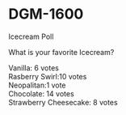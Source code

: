 # DGM-1600

Icecream Poll

What is your favorite Icecream?

Vanilla: 6 votes<br/>
Rasberry Swirl:10 votes<br/>
Neopalitan:1 vote<br/>
Chocolate: 14 votes<br/>
Strawberry Cheesecake: 8 votes
